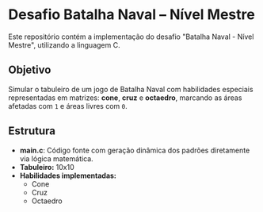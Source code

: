 # Desafio Batalha Naval – Nível Mestre

Este repositório contém a implementação do desafio "Batalha Naval - Nível Mestre", utilizando a linguagem C.

## Objetivo

Simular o tabuleiro de um jogo de Batalha Naval com habilidades especiais representadas em matrizes: **cone**, **cruz** e **octaedro**, marcando as áreas afetadas com `1` e áreas livres com `0`.

## Estrutura

- **main.c**: Código fonte com geração dinâmica dos padrões diretamente via lógica matemática.
- **Tabuleiro:** 10x10
- **Habilidades implementadas:**
  - Cone
  - Cruz
  - Octaedro

